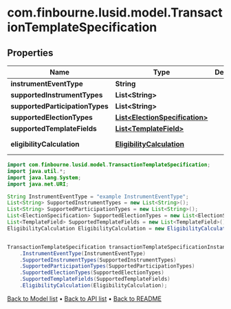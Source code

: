 # com.finbourne.lusid.model.TransactionTemplateSpecification

## Properties

Name | Type | Description | Notes
------------ | ------------- | ------------- | -------------
**instrumentEventType** | **String** |  | [default to String]
**supportedInstrumentTypes** | **List&lt;String&gt;** |  | [default to List<String>]
**supportedParticipationTypes** | **List&lt;String&gt;** |  | [default to List<String>]
**supportedElectionTypes** | [**List&lt;ElectionSpecification&gt;**](ElectionSpecification.md) |  | [default to List<ElectionSpecification>]
**supportedTemplateFields** | [**List&lt;TemplateField&gt;**](TemplateField.md) |  | [default to List<TemplateField>]
**eligibilityCalculation** | [**EligibilityCalculation**](EligibilityCalculation.md) |  | [default to EligibilityCalculation]

```java
import com.finbourne.lusid.model.TransactionTemplateSpecification;
import java.util.*;
import java.lang.System;
import java.net.URI;

String InstrumentEventType = "example InstrumentEventType";
List<String> SupportedInstrumentTypes = new List<String>();
List<String> SupportedParticipationTypes = new List<String>();
List<ElectionSpecification> SupportedElectionTypes = new List<ElectionSpecification>();
List<TemplateField> SupportedTemplateFields = new List<TemplateField>();
EligibilityCalculation EligibilityCalculation = new EligibilityCalculation();


TransactionTemplateSpecification transactionTemplateSpecificationInstance = new TransactionTemplateSpecification()
    .InstrumentEventType(InstrumentEventType)
    .SupportedInstrumentTypes(SupportedInstrumentTypes)
    .SupportedParticipationTypes(SupportedParticipationTypes)
    .SupportedElectionTypes(SupportedElectionTypes)
    .SupportedTemplateFields(SupportedTemplateFields)
    .EligibilityCalculation(EligibilityCalculation);
```


[Back to Model list](../README.md#documentation-for-models) &#8226; [Back to API list](../README.md#documentation-for-api-endpoints) &#8226; [Back to README](../README.md)
